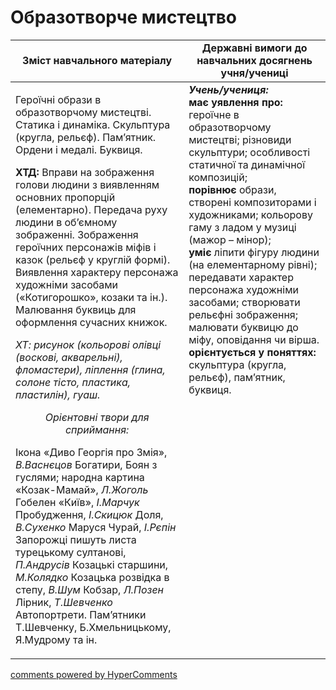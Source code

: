 <div id="hypercomments_widget" class="js-hypercomments-widget invisible"></div>

Образотворче мистецтво
=============================================

<table>
  <tr>
    <td width="55%" align="center"><b>Зміст навчального матеріалу</b></td>
    <td width="45%" align="center"><b>Державні вимоги до навчальних досягнень учня/учениці</b></td>
  </tr>
<tbody>
  <tr>
    <td width="55%" style="vertical-align:top !important;">
<p>Героїчні образи в образотворчому мистецтві. Статика і динаміка. Скульптура (кругла, рельєф). Пам’ятник. Ордени і медалі. Буквиця.</p>     
<p><b>ХТД:</b> Вправи на зображення голови людини з виявленням основних пропорцій (елементарно). Передача руху людини в об’ємному зображенні. Зображення героїчних персонажів міфів і казок (рельєф у круглій формі). Виявлення характеру персонажа художніми засобами («Котигорошко», козаки та ін.). Малювання буквиць для оформлення сучасних книжок.</p> 
<p><i>ХТ: рисунок (кольорові олівці (воскові, акварельні), фломастери), ліплення (глина, солоне тісто, пластика, пластилін), гуаш.</i></p>
<center><i>Орієнтовні твори для сприймання:</i></center>
<p>Ікона «Диво Георгія про Змія», <i>В.Васнєцов</i> Богатири, Боян з гуслями; народна картина «Козак-Мамай», <i>Л.Жоголь</i> Гобелен «Київ», <i>І.Марчук</i> Пробудження, <i>І.Скицюк</i> Доля, <i>В.Сухенко</i> Маруся Чурай, <i>І.Рєпін</i> Запорожці пишуть листа турецькому султанові, <i>П.Андрусів</i> Козацькі старшини, <i>М.Колядко</i> Козацька розвідка в степу, <i>В.Шум</i> Кобзар, <i>Л.Позен</i> Лірник, <i>Т.Шевченко</i> Автопортрети. Пам’ятники Т.Шевченку, Б.Хмельницькому, Я.Мудрому та ін.</p>
	</td>
<td width="45%" style="vertical-align:top !important;"><b><i>Учень/учениця:</i></b><br>
<b>має уявлення про:</b> героїчне в образотворчому мистецтві; різновиди скульптури; особливості статичної та динамічної композицій;<br>
<b>порівнює</b> образи, створені композиторами і художниками; кольорову гаму з  ладом у музиці (мажор – мінор);<br>
<b>уміє</b> ліпити фігуру людини (на елементарному рівні); передавати характер персонажа художніми засобами; створювати рельєфні зображення; малювати буквицю до міфу, оповідання чи вірша.<br>
<b>орієнтується у поняттях:</b> скульптура (кругла, рельєф), пам’ятник, буквиця.<br>
</td>
	</tr>
</tbody>
</table>

<div class="js-hypercomments-container">
<a href="http://hypercomments.com" class="hc-link" title="comments widget">comments powered by HyperComments</a>
</div>